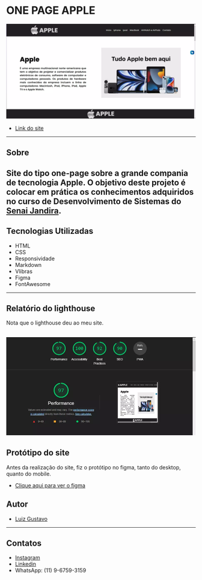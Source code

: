 # ONE PAGE APPLE

![](./img/telainicial.webp)
- [Link do site](https://luyz-dev.github.io/one-page-2022/ds1t-a/Luiz%20Gustavo/index.html)

---
## Sobre

Site do tipo one-page sobre a grande compania de tecnologia Apple. 
O objetivo deste projeto é colocar em prática os conhecimentos adquiridos no curso de Desenvolvimento de Sistemas do [Senai Jandira](https://jandira.sp.senai.br/). 
---
## Tecnologias Utilizadas

- HTML
- CSS
- Responsividade
- Markdown
- Vlibras 
- Figma
- FontAwesome
---
## Relatório do lighthouse

Nota que o lighthouse deu ao meu site. 

![](./img/lighthouse.webp)
---
## Protótipo do site 

Antes da realização do site, fiz o protótipo no figma, tanto do desktop, quanto do mobile.

- [Clique aqui para ver o figma](https://www.figma.com/file/U3lJpIFlhrdxBW64o9ec0Q/ONE-PAGE-APPLE?node-id=0%3A1&t=ffipryhIWhAzuoYM-0)

## Autor
- [Luiz Gustavo](https://github.com/luyz-dev)

---
## Contatos
- [Instagram](https://www.instagram.com/luyz.dev/)
- [Linkedin](https://www.linkedin.com/in/luyz-dev)
- WhatsApp: (11) 9-6759-3159

